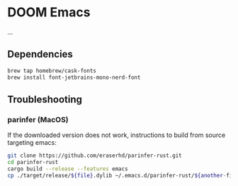 # DOOM Emacs

...

## Dependencies

``` sh
brew tap homebrew/cask-fonts
brew install font-jetbrains-mono-nerd-font
```

## Troubleshooting

### parinfer (MacOS)

If the downloaded version does not work, instructions to build from source targeting emacs:

``` sh
git clone https://github.com/eraserhd/parinfer-rust.git
cd parinfer-rust
cargo build --release --features emacs
cp ./target/release/${file}.dylib ~/.emacs.d/parinfer-rust/${another-file}.so
```
